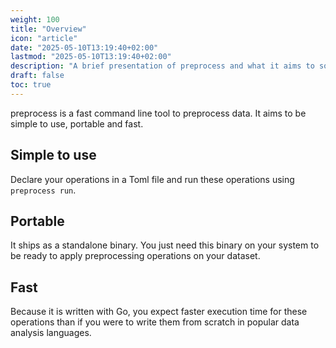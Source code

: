```yaml
---
weight: 100
title: "Overview"
icon: "article"
date: "2025-05-10T13:19:40+02:00"
lastmod: "2025-05-10T13:19:40+02:00"
description: "A brief presentation of preprocess and what it aims to solve"
draft: false
toc: true
---
```


preprocess is a fast command line tool to preprocess data. 
It aims to be simple to use, portable and fast. 

## Simple to use

Declare your operations in a Toml file and run these operations using `preprocess run`.

## Portable 

It ships as a standalone binary. You just need this binary on your system to be ready to apply preprocessing operations on your dataset. 

## Fast

Because it is written with Go, you expect faster execution time for these operations than if you were to write them from scratch in popular data analysis languages.